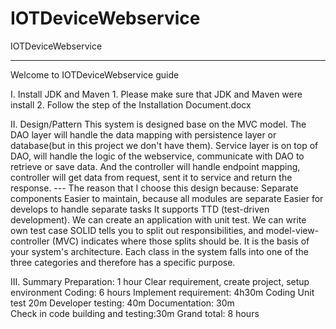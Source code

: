 # IOTDeviceWebservice
IOTDeviceWebservice

----------------------------------------------------------------
Welcome to IOTDeviceWebservice guide

I. Install JDK and Maven
	1. Please make sure that JDK and Maven were install
	2. Follow the step of the Installation Document.docx

II. Design/Pattern
	This system is designed base on the MVC model. 
	The DAO layer will handle the data mapping with persistence layer or database(but in this project we don't have them).
	Service layer is on top of DAO, will handle the logic of the webservice, communicate with DAO to retrieve or save data.
	And the controller will handle endpoint mapping, controller will get data from request, sent it to service and return the response.
	---
	The reason that I choose this design because:
	Separate components
	Easier to maintain, because all modules are separate
	Easier for develops to handle separate tasks
	It supports TTD (test-driven development). We can create an application with unit test. We can write own test case
	SOLID tells you to split out responsibilities, and model-view-controller (MVC) indicates where those splits should be. 
	It is the basis of your system's architecture. Each class in the system falls into one of the three categories and therefore has a specific purpose.
	
III. Summary
	Preparation: 1 hour
		Clear requirement, create project, setup environment
	Coding: 6 hours
		Implement requirement: 4h30m
		Coding Unit test 20m
		Developer testing: 40m 
	Documentation: 30m	
	Check in code building and testing:30m
	Grand total: 8 hours 


	
	